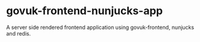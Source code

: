 # govuk-frontend-nunjucks-app
A server side rendered frontend application using govuk-frontend, nunjucks and redis. 
